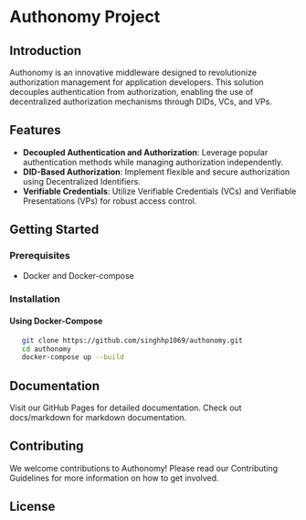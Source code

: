 # Authonomy Project

## Introduction

Authonomy is an innovative middleware designed to revolutionize authorization management for application developers. This solution decouples authentication from authorization, enabling the use of decentralized authorization mechanisms through DIDs, VCs, and VPs.

## Features

- **Decoupled Authentication and Authorization**: Leverage popular authentication methods while managing authorization independently.
- **DID-Based Authorization**: Implement flexible and secure authorization using Decentralized Identifiers.
- **Verifiable Credentials**: Utilize Verifiable Credentials (VCs) and Verifiable Presentations (VPs) for robust access control.

## Getting Started

### Prerequisites

- Docker and Docker-compose

### Installation

#### Using Docker-Compose

```sh
   git clone https://github.com/singhhp1069/authonomy.git
   cd authonomy
   docker-compose up --build
 ```

## Documentation

Visit our GitHub Pages for detailed documentation.
Check out docs/markdown for markdown documentation.

## Contributing

We welcome contributions to Authonomy! Please read our Contributing Guidelines for more information on how to get involved.

## License
